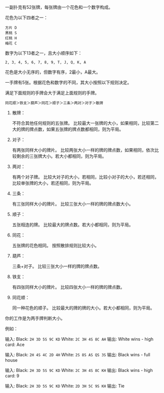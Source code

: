 一副扑克有52张牌，每张牌由一个花色和一个数字构成。

花色为以下四者之一：

```
方片 D
黑桃 S
红桃 H
梅花 C
```

数字为以下13者之一，且大小顺序如下：

```
2, 3, 4, 5, 6, 7, 8, 9, T, J, Q, K, A
```

花色是大小无序的，但数字有序，2最小，A最大。

一手牌有5张。根据花色和数字的不同，其大小按照以下规则决定。

满足下面规则的手牌会大于满足上面规则的手牌。

```
同花顺＞铁支＞葫芦＞同花＞顺子＞三条＞两对＞对子＞散牌
```

1. 散牌：

   不符合其他任何规则的五张牌。 比较最大一张牌的大小，如果相同，比较第二大的牌的牌点数，如果五张牌的牌点数都相同，则为平局。

2. 对子：

   有两张同样大小的牌片。 比较两张大小一样的牌的牌点数，如果相同，依次比较剩余的三张牌大小。若大小都相同，则为平局。

3. 两对：

   有两个对子牌。 比较大对子的大小，若相同，比较小对子的大小，若还相同，比较单张牌的大小，若还相同，则为平局。

4. 三条：

   有三张同样大小的牌片。 比较三张大小一样的牌的牌点数大小。

5. 顺子：

   五张相连的牌。 比较最大的牌点数。若大小都相同，则为平局。

6. 同花：

   五张牌的花色相同。 按照散排规则比较大小。

7. 葫芦：

   三条+对子。 比较三张大小一样的牌的牌点数。

8. 铁支：

   有四张同样大小的牌片。 比较四张大小一样的牌的牌点数。

9. 同花顺：

   同一种花色的顺子。 比较最大的牌的牌的大小。若大小都相同，则为平局。

你的工作是为两手牌判断大小。

例如：

输入: Black: `2H 3D 5S 9C KD` White: `2C 3H 4S 8C AH` 输出: White wins - high card: Ace

输入: Black: `2H 4S 4C 2D 4H` White: `2S 8S AS QS 3S` 输出: Black wins - full house

输入: Black: `2H 3D 5S 9C KD` White: `2C 3H 4S 8C KH` 输出: Black wins - high card: 9

输入: Black: `2H 3D 5S 9C KD` White: `2D 3H 5C 9S KH` 输出: Tie